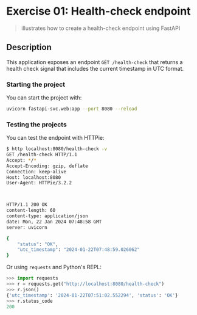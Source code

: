 # Exercise 01: Health-check endpoint
> illustrates how to create a health-check endpoint using FastAPI

## Description

This application exposes an endpoint `GET /health-check` that returns a health check signal that includes the current timestamp in UTC format.

### Starting the project

You can start the project with:

```bash
uvicorn fastapi-svc.web:app --port 8080 --reload
```

### Testing the projects

You can test the endpoint with HTTPie:

```bash
$ http localhost:8080/health-check -v
GET /health-check HTTP/1.1
Accept: */*
Accept-Encoding: gzip, deflate
Connection: keep-alive
Host: localhost:8080
User-Agent: HTTPie/3.2.2



HTTP/1.1 200 OK
content-length: 60
content-type: application/json
date: Mon, 22 Jan 2024 07:48:58 GMT
server: uvicorn

{
    "status": "OK",
    "utc_timestamp": "2024-01-22T07:48:59.026062"
}
```

Or using `requests` and Python's REPL:

```python
>>> import requests
>>> r = requests.get("http://localhost:8080/health-check")
>>> r.json()
{'utc_timestamp': '2024-01-22T07:51:02.552294', 'status': 'OK'}
>>> r.status_code
200
```